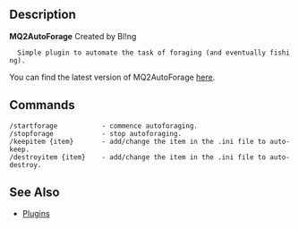 ## Description

**MQ2AutoForage** Created by Bl!ng

`  Simple plugin to automate the task of foraging (and eventually fishing).`

You can find the latest version of MQ2AutoForage
[here](https://macroquest2.com/phpBB3/viewtopic.php?f=50&t=9588&hilit=MQ2AutoForage).

## Commands

`/startforage           - commence autoforaging.`  
`/stopforage            - stop autoforaging.`  
`/keepitem {item}       - add/change the item in the .ini file to auto-keep.`  
`/destroyitem {item}    - add/change the item in the .ini file to auto-destroy.`

## See Also

-   [Plugins](../documentation/macroquest2-plugins.md)


